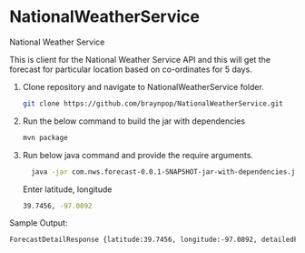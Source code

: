 # NationalWeatherService
National Weather Service

This is client for the National Weather Service API and this will get the forecast for particular location based on co-ordinates for 5 days.

1. Clone repository and navigate to NationalWeatherService folder.
    ``` bash
    git clone https://github.com/braynpop/NationalWeatherService.git
   ```
2. Run the below command to build the jar with dependencies 
    ``` bash
   mvn package
   ```
3. Run below java command and provide the require arguments.
   ```bash  
     java -jar com.nws.forecast-0.0.1-SNAPSHOT-jar-with-dependencies.jar 
   ```
     Enter latitude, longitude
      ``` bash
      39.7456, -97.0892
      ```

Sample Output:
  ```bash
  ForecastDetailResponse {latitude:39.7456, longitude:-97.0892, detailedForecast:[{2020-06-13: [18:00:00 to 11:59:59 : Mostly clear, with a low around 71. Southeast wind around 15 mph, with gusts as high as 25 mph.]}, {2020-06-14: [00:00:00 to 06:00:00 : Mostly clear, with a low around 71. Southeast wind around 15 mph, with gusts as high as 25 mph., 06:00:00 to 18:00:00 : Sunny, with a high near 97. South wind 15 to 20 mph, with gusts as high as 30 mph., 18:00:00 to 11:59:59 : Partly cloudy, with a low around 72. South wind 15 to 20 mph, with gusts as high as 30 mph.]}, {2020-06-15: [00:00:00 to 06:00:00 : Partly cloudy, with a low around 72. South wind 15 to 20 mph, with gusts as high as 30 mph., 06:00:00 to 18:00:00 : Mostly sunny, with a high near 95. South wind 10 to 15 mph, with gusts as high as 30 mph., 18:00:00 to 11:59:59 : Mostly clear, with a low around 71. South wind 10 to 15 mph, with gusts as high as 25 mph.]}, {2020-06-16: [00:00:00 to 06:00:00 : Mostly clear, with a low around 71. South wind 10 to 15 mph, with gusts as high as 25 mph., 06:00:00 to 18:00:00 : Sunny, with a high near 96. South wind 10 to 15 mph, with gusts as high as 30 mph., 18:00:00 to 11:59:59 : Mostly clear, with a low around 74. South wind around 15 mph, with gusts as high as 30 mph.]}, {2020-06-17: [00:00:00 to 06:00:00 : Mostly clear, with a low around 74. South wind around 15 mph, with gusts as high as 30 mph., 06:00:00 to 18:00:00 : Sunny, with a high near 96. South wind around 15 mph, with gusts as high as 30 mph., 18:00:00 to 11:59:59 : A slight chance of showers and thunderstorms after 1am. Partly cloudy, with a low around 72. South wind 10 to 15 mph, with gusts as high as 25 mph. Chance of precipitation is 20%.]}]}
  ```
